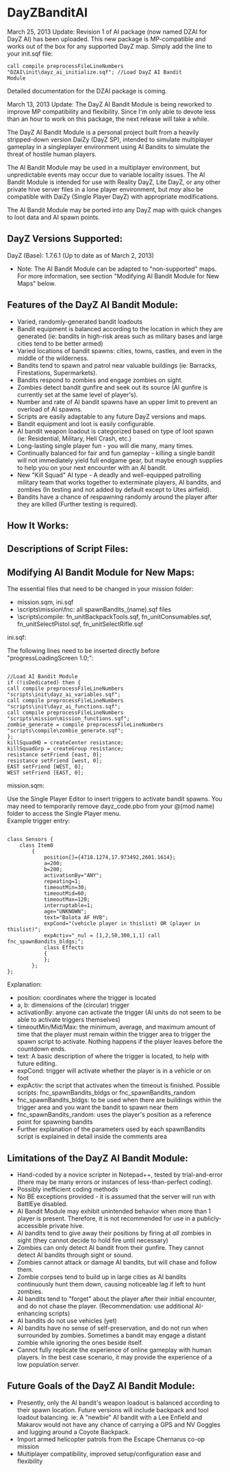 DayZBanditAI
============
March 25, 2013 Update: Revision 1 of AI package (now named DZAI for DayZ AI) has been uploaded. This new package is MP-compatible and works out of the box for any supported DayZ map. Simply add the line to your init.sqf file: 

<code>call compile preprocessFileLineNumbers "DZAI\init\dayz_ai_initialize.sqf";				//Load DayZ AI Bandit Module</code>

Detailed documentation for the DZAI package is coming.

March 13, 2013 Update: The DayZ AI Bandit Module is being reworked to improve MP compatibility and flexibility. Since I'm only able to devote less than an hour to work on this package, the next release will take a while.

The DayZ AI Bandit Module is a personal project built from a heavily stripped-down version DaiZy (DayZ SP), intended to simulate multiplayer gameplay in a singleplayer environment using AI Bandits to simulate the threat of hostile human players. 

The AI Bandit Module may be used in a multiplayer environment, but unpredictable events may occur due to variable locality issues. The AI Bandit Module is intended for use with Reality DayZ, Lite DayZ, or any other private hive server files in a lone player environment, but 
*may* also be compatible with DaiZy (Single Player DayZ) with appropriate modifications. 

The AI Bandit Module may be ported into any DayZ map with quick changes to loot data and AI spawn points.


DayZ Versions Supported:
------------------------------------
DayZ (Base): 1.7.6.1 (Up to date as of March 2, 2013)

* Note: The AI Bandit Module can be adapted to "non-supported" maps. For more information, see section "Modifying AI Bandit Module for New Maps" below.

Features of the DayZ AI Bandit Module:
---------------------------------------
* Varied, randomly-generated bandit loadouts
* Bandit equipment is balanced according to the location in which they are generated (ie: bandits in high-risk areas such as military bases and large cities tend to be better armed)
* Varied locations of bandit spawns: cities, towns, castles, and even in the middle of the wilderness.
* Bandits tend to spawn and patrol near valuable buildings (ie: Barracks, Firestations, Supermarkets).
* Bandits respond to zombies and engage zombies on sight.
* Zombies detect bandit gunfire and seek out its source (AI gunfire is currently set at the same level of player's).
* Number and rate of AI bandit spawns have an upper limit to prevent an overload of AI spawns.
* Scripts are easily adaptable to any future DayZ versions and maps.
* Bandit equipment and loot is easily configurable. 
* AI bandit weapon loadout is categorized based on type of loot spawn (ie: Residential, Military, Heli Crash, etc.)
* Long-lasting single player fun - you will die many, many times.
* Continually balanced for fair and fun gameplay - killing a single bandit will not immediately yield full endgame gear, but maybe enough supplies to help you on your next encounter with an AI bandit.
* New "Kill Squad" AI type - A deadly and well-equipped patrolling military team that works together to exterminate players, AI bandits, and zombies (In testing and not added by default except to Utes airfield).
* Bandits have a chance of respawning randomly around the player after they are killed (Further testing is required).

How It Works:
---------------------------------------

Descriptions of Script Files:
---------------------------------------

Modifying AI Bandit Module for New Maps:
---------------------------------------
The essential files that need to be changed in your mission folder: 
* mission.sqm, ini.sqf
* \scripts\mission\fnc: all spawnBandits_(name).sqf files
* \scripts\compile: fn_unitBackpackTools.sqf, fn_unitConsumables.sqf, fn_unitSelectPistol.sqf, fn_unitSelectRifle.sqf

ini.sqf:

The following lines need to be inserted directly before "progressLoadingScreen 1.0;":

<code>
//Load AI Bandit Module
if (!isDedicated) then {  
call compile preprocessFileLineNumbers "scripts\init\dayz_ai_variables.sqf";  
call compile preprocessFileLineNumbers "scripts\init\dayz_ai_functions.sqf";  
call compile preprocessFileLineNumbers "scripts\mission\mission_functions.sqf";  
zombie_generate = compile preprocessFileLineNumbers "scripts\compile\zombie_generate.sqf";  
};  
killSquadHQ = createCenter resistance;  
killSquadGrp = createGroup resistance;  
resistance setFriend [east, 0];  
resistance setFriend [west, 0];  
EAST setFriend [WEST, 0];  
WEST setFriend [EAST, 0];</code>

mission.sqm:

Use the Single Player Editor to insert triggers to activate bandit spawns. You may need to temporarily remove dayz_code.pbo from your @(mod name) folder to access the Single Player menu.  
Example trigger entry:

<code>
class Sensors {  
	class Item0  
		{  
			position[]={4718.1274,17.973492,2601.1614};  
			a=200;  
			b=200;  
			activationBy="ANY";  
			repeating=1;  
			timeoutMin=30;  
			timeoutMid=60;  
			timeoutMax=120;  
			interruptable=1;  
			age="UNKNOWN";  
			text="Balota AF HVB";  
			expCond="(vehicle player in thislist) OR (player in thislist)";  
			expActiv="_nul = [1,2,50,300,1,1] call fnc_spawnBandits_bldgs;";  
			class Effects  
			{  
			};  
		};  
};  
</code>

Explanation:
* position: coordinates where the trigger is located
* a, b: dimensions of the (circular) trigger
* activationBy: anyone can activate the trigger (AI units do not seem to be able to activate triggers themselves)
* timeoutMin/Mid/Max: the minimum, average, and maximum amount of time that the player must remain within the trigger area to trigger the spawn script to activate. Nothing happens if the player leaves before the countdown ends.
* text: A basic description of where the trigger is located, to help with future editing.
* expCond: trigger will activate whether the player is in a vehicle or on foot
* expActiv: the script that activates when the timeout is finished. Possible scripts: fnc_spawnBandits_bldgs or fnc_spawnBandits_random
* fnc_spawnBandits_bldgs: to be used when there are buildings within the trigger area and you want the bandit to spawn near them
* fnc_spawnBandits_random: uses the player's position as a reference point for spawning bandits
* Further explanation of the parameters used by each spawnBandits script is explained in detail inside the comments area

Limitations of the DayZ AI Bandit Module:
-----------------------------------------
* Hand-coded by a novice scripter in Notepad++, tested by trial-and-error (there may be many errors or instances of less-than-perfect coding).
* Possibly inefficient coding methods
* No BE exceptions provided - it is assumed that the server will run with BattlEye disabled.
* AI Bandit Module may exhibit unintended behavior when more than 1 player is present. Therefore, it is not recommended for use in a publicly-accessible private hive.
* AI bandits tend to give away their positions by firing at *all* zombies in sight (they cannot decide to hold fire until necessary)
* Zombies can only detect AI bandit from their gunfire. They cannot detect AI bandits through sight or sound.
* Zombies cannot attack or damage AI bandits, but will chase and follow them.
* Zombie corpses tend to build up in large cities as AI bandits continuously hunt them down, causing noticeable lag if left to hunt zombies.
* AI bandits tend to "forget" about the player after their initial encounter, and do not chase the player. (Recommendation: use additional AI-enhancing scripts)
* AI bandits do not use vehicles (yet)
* AI bandits have no sense of self-preservation, and do not run when surrounded by zombies. Sometimes a bandit may engage a distant zombie while ignoring the ones beside itself.
* Cannot fully replicate the experience of online gameplay with human players. In the best case scenario, it may provide the experience of a low population server.

Future Goals of the DayZ AI Bandit Module:
-----------------------------------------
* Presently, only the AI bandit's weapon loadout is balanced according to their spawn location. Future versions will include backpack and tool loadout balancing. ie: A "newbie" AI bandit with a Lee Enfield and Makarov would not have any chance of carrying a GPS and NV Goggles and lugging around a Coyote Backpack.
* Import armed helicopter patrols from the Escape Chernarus co-op mission
* Multiplayer compatibility, improved setup/configuration ease and flexibility